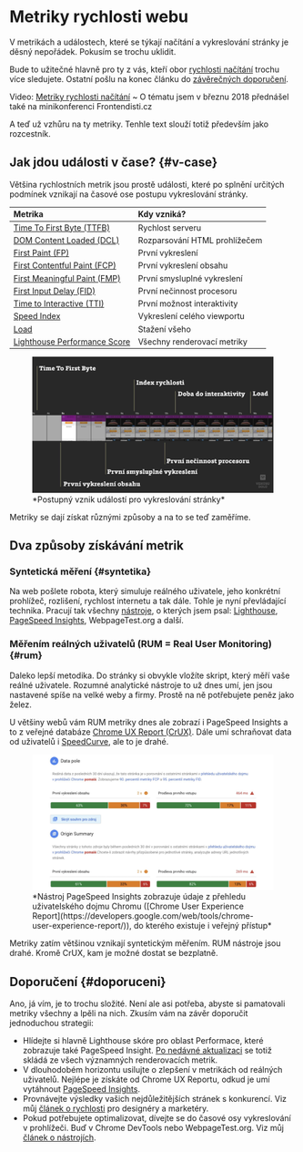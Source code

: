 # Metriky rychlosti webu

V metrikách a událostech, které se týkají načítání a vykreslování stránky je děsný nepořádek. Pokusím se trochu uklidit.

Bude to užitečné hlavně pro ty z vás, kteří obor [rychlosti načítání](https://www.vzhurudolu.cz/rychlost-nacitani) trochu více sledujete. Ostatní pošlu na konec článku do [závěrečných doporučení](#doporuceni).

<p class="video">
Video: <a href="https://www.youtube.com/watch?v=fR9n_yi050g">Metriky rychlosti načítání</a> ~ O tématu jsem v březnu 2018 přednášel také na minikonferenci Frontendisti.cz
</p>

A teď už vzhůru na ty metriky. Tenhle text slouží totiž především jako rozcestník.

## Jak jdou události v čase? {#v-case}

Většina rychlostních metrik jsou prostě události, které po splnění určitých podmínek vznikají na časové ose postupu vykreslování stránky.

| Metrika                                        |  Kdy vzniká?                  |
|:-----------------------------------------------|:------------------------------|
| [Time To First Byte (TTFB)](ttfb.md)           | Rychlost serveru              |
| [DOM Content Loaded (DCL)](udalost-dcl.md)     | Rozparsování HTML prohlížečem |
| [First Paint (FP)](metrika-fp.md)              | První vykreslení              |
| [First Contentful Paint (FCP)](metrika-fcp.md) | První vykreslení obsahu       |
| [First Meaningful Paint (FMP)](metrika-fmp.md) | První smysluplné vykreslení   |
| [First Input Delay (FID)](metrika-fid.md)      | První nečinnost procesoru     |
| [Time to Interactive (TTI)](metrika-tti.md)    | První možnost interaktivity   |
| [Speed Index](speedindex.md)                   | Vykreslení celého viewportu   |
| [Load](load.md)                                | Stažení všeho                 |
| [Lighthouse Performance Score](metriky-lps.md) | Všechny renderovací metriky   |

<figure>
<img src="../dist/images/original/metriky-rychlosti.jpg" alt="">
<figcaption markdown="1">
*Postupný vznik událostí pro vykreslování stránky*
</figcaption>
</figure>

Metriky se dají získat různými způsoby a na to se teď zaměříme.

## Dva způsoby získávání metrik

### Syntetická měření {#syntetika}

Na web pošlete robota, který simuluje reálného uživatele, jeho konkrétní prohlížeč, rozlišení, rychlost internetu a tak dále. Tohle je nyní převládající technika. Pracují tak všechny [nástroje](rychlost-nastroje.md), o kterých jsem psal: [Lighthouse](lighthouse.md), [PageSpeed Insights](pagespeed-insights.md), WebpageTest.org a další.

<!-- AdSnippet -->

### Měřením reálných uživatelů (RUM = Real User Monitoring) {#rum}

Daleko lepší metodika. Do stránky si obvykle vložíte skript, který měří vaše reálné uživatele. Rozumné analytické nástroje to už dnes umí, jen jsou nastavené spíše na velké weby a firmy. Prostě na ně potřebujete peněz jako želez.

U většiny webů vám RUM metriky dnes ale zobrazí i PageSpeed Insights a to z veřejné databáze [Chrome UX Report (CrUX)](chrome-ux-report.md). Dále umí schraňovat data od uživatelů i [SpeedCurve](speedcurve.md), ale to je drahé.

<figure>
<img src="../dist/images/original/pagespeed-insights-crux.jpg" alt="">
<figcaption markdown="1">
*Nástroj PageSpeed Insights zobrazuje údaje z přehledu uživatelského dojmu Chromu ([Chrome User Experience Report](https://developers.google.com/web/tools/chrome-user-experience-report/)), do kterého existuje i veřejný přístup*
</figcaption>
</figure>

Metriky zatím většinou vznikají syntetickým měřením. RUM nástroje jsou drahé. Kromě CrUX, kam je možné dostat se bezplatně.

## Doporučení {#doporuceni}

Ano, já vím, je to trochu složité. Není ale asi potřeba, abyste si pamatovali metriky všechny a lpěli na nich. Zkusím vám na závěr doporučit jednoduchou strategii:

- Hlídejte si hlavně Lighthouse skóre pro oblast Performace, které zobrazuje také PageSpeed Insight. [Po nedávné aktualizaci](https://www.vzhurudolu.cz/blog/112-metriky-cile) se totiž skládá ze všech významných renderovacích metrik.
- V dlouhodobém horizontu usilujte o zlepšení v metrikách od reálných uživatelů. Nejlépe je získáte od Chrome UX Reportu, odkud je umí vytáhnout [PageSpeed Insights](pagespeed-insights.md).
- Provnávejte výsledky vašich nejdůležitějších stránek s konkurencí. Viz můj [článek o rychlosti](rychlost-designeri.md) pro designéry a marketéry.
- Pokud potřebujete optimalizovat, dívejte se do časové osy vykreslování v prohlížeči. Buď v Chrome DevTools nebo WebpageTest.org. Viz můj [článek o nástrojích](rychlost-nastroje.md).

<!-- AdSnippet -->
